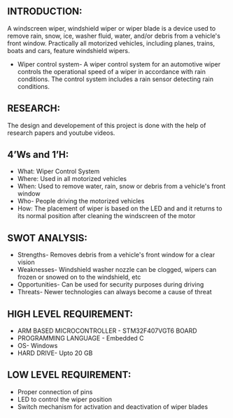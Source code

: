 ## INTRODUCTION:
A windscreen wiper, windshield wiper or wiper blade is a device used to remove rain, snow, ice, washer fluid, water, and/or debris from a vehicle's front window.
Practically all motorized vehicles, including planes, trains, boats and cars, feature windshield wipers.
* Wiper control system- A wiper control system for an automotive wiper controls the operational speed of a wiper in accordance with rain conditions. The control system includes a rain sensor detecting rain conditions.

## RESEARCH:
The design and developement of this project is done with the help of research papers and youtube videos.

## 4’Ws and 1’H:
* What: Wiper Control System
* Where: Used in all motorized vehicles
* When: Used to remove water, rain, snow or debris from a vehicle's front window
* Who- People driving the motorized vehicles
* How: The placement of wiper is based on the LED and and it returns to its normal position after cleaning the windscreen of the motor 

## SWOT ANALYSIS:
* Strengths- Removes debris from a vehicle's front window for a clear vision
* Weaknesses- Windshield washer nozzle can be clogged,  wipers can frozen or snowed on to the windshield, etc
* Opportunities- Can be used for security purposes during driving
* Threats- Newer technologies can always become a cause of threat

## HIGH LEVEL REQUIREMENT:
* ARM BASED MICROCONTROLLER -	STM32F407VGT6 BOARD
* PROGRAMMING LANGUAGE -	Embedded C
* OS- Windows
* HARD DRIVE- Upto 20 GB

## LOW LEVEL REQUIREMENT:
* Proper connection of pins 
* LED to control the wiper position
* Switch mechanism for activation and deactivation of wiper blades
